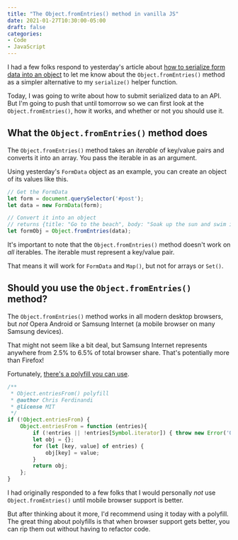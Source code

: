 ```yaml
---
title: "The Object.fromEntries() method in vanilla JS"
date: 2021-01-27T10:30:00-05:00
draft: false
categories:
- Code
- JavaScript
---
```


I had a few folks respond to yesterday's article about [how to serialize form data into an object](/how-to-serialize-form-data-with-vanilla-js/) to let me know about the `Object.fromEntries()` method as a simpler alternative to my `serialize()` helper function.

Today, I was going to write about how to submit serialized data to an API. But I'm going to push that until tomorrow so we can first look at the `Object.fromEntries()`, how it works, and whether or not you should use it.

## What the `Object.fromEntries()` method does

The `Object.fromEntries()` method takes an _iterable_ of key/value pairs and converts it into an array. You pass the iterable in as an argument.

Using yesterday's `FormData` object as an example, you can create an object of its values like this.

```js
// Get the FormData
let form = document.querySelector('#post');
let data = new FormData(form);

// Convert it into an object
// returns {title: "Go to the beach", body: "Soak up the sun and swim in the ocean.", userId: "1"}
let formObj = Object.fromEntries(data);
```

It's important to note that the `Object.fromEntries()` method doesn't work on _all_ iterables. The iterable must represent a key/value pair.

That means it will work for `FormData` and `Map()`, but not for arrays or `Set()`.

## Should you use the `Object.fromEntries()` method?

The `Object.fromEntries()` method works in all modern desktop browsers, but _not_ Opera Android or Samsung Internet (a mobile browser on many Samsung devices).

That might not seem like a bit deal, but Samsung Internet represents anywhere from 2.5% to 6.5% of total browser share. That's potentially more than Firefox!

Fortunately, [there's a polyfill you can use](https://vanillajstoolkit.com/polyfills/objectentriesfrom/).

```js
/**
 * Object.entriesFrom() polyfill
 * @author Chris Ferdinandi
 * @license MIT
 */
if (!Object.entriesFrom) {
	Object.entriesFrom = function (entries){
		if (!entries || !entries[Symbol.iterator]) { throw new Error('Object.fromEntries() requires a single iterable argument'); }
		let obj = {};
		for (let [key, value] of entries) {
			obj[key] = value;
		}
		return obj;
	};
}
```

I had originally responded to a few folks that I would personally _not_ use `Object.fromEntries()` until mobile browser support is better.

But after thinking about it more, I'd recommend using it today with a polyfill. The great thing about polyfills is that when browser support gets better, you can rip them out without having to refactor code.